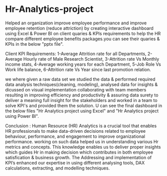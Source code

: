# Hr-Analytics-project
Helped an organization improve employee performance and improve employee retention (reduce attriction) by creating interactive dashboard using Excel & Power BI 
on client quaries & KPIs requirements to help the HR compare different employee benefits packages.you can see their quaries & KPIs in the below "pptx file".

Client KPI Requirements:
1-Average Attrition rate for all Departments,
2-Average Hourly rate of Male Research Scientist,
3-Attrition rate Vs Monthly income stats,
4-Average working years for each Department,
5-Job Role Vs Work life balance,
6-Attrition rate Vs Year since last promotion relation.

we where given a raw data set we studied the data & performed required data analysis techniques(cleaning, modeling),
analysed data for insights & dicussed on visual implementation collaborating with team members resulting in improving efficiency and productivity & assuring data surety 
to deliver a meaning full insight for the stakeholders and worked in a team to solve KPI's and provided them the solution.
U can see the final dashboard in the below files "Hr Analytics project using Excel" and "Hr Analytics project using Power BI".

Conclusion :
Human Resource (HR) Analytics is a crucial tool that enables HR professionals to make data-driven decisions related to employee behaviour, performance, 
and engagement to improve organizational performance. working on such data helped us in understanding various Hr metrics and concepts. This knowledge 
enables us to deliver proper insights which guides Hr in making decision which contributes in both employee satisfication & business growth.
The Addressing and implementation of KPI’s enhanced our expertise in using different analysing tools, DAX calculations, extracting, and modelling techniques.   


